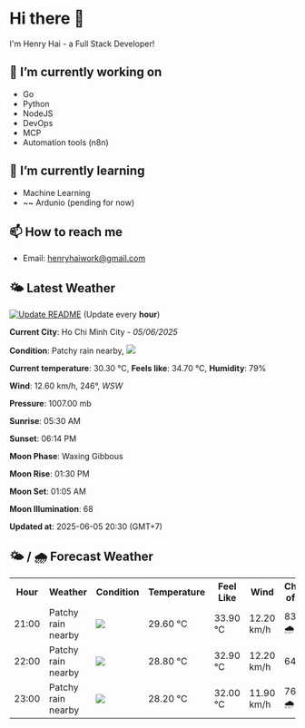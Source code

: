 # Hi there 👋

I'm Henry Hai - a Full Stack Developer!

## 🔭 I’m currently working on

- Go
- Python
- NodeJS
- DevOps
- MCP
- Automation tools (n8n)

## 🌱 I’m currently learning

- Machine Learning
- ~~ Ardunio (pending for now)

## 📫 How to reach me

- Email: <henryhaiwork@gmail.com>

## 🌤️ Latest Weather
[![Update README](https://github.com/henry0hai/henry0hai/actions/workflows/udpateReadme.yml/badge.svg)](https://github.com/henry0hai/henry0hai/actions/workflows/udpateReadme.yml)
(Update every **hour**)
<!-- CURRENT_WEATHER:START -->
**Current City**: Ho Chi Minh City - *05/06/2025*

**Condition**: Patchy rain nearby, <img src="https://cdn.weatherapi.com/weather/64x64/night/176.png"/>

**Current temperature**: 30.30 °C, **Feels like**: 34.70 °C, **Humidity**: 79%

**Wind**: 12.60 km/h, 246°, *WSW*

**Pressure**: 1007.00 mb

**Sunrise**: 05:30 AM

**Sunset**: 06:14 PM

**Moon Phase**: Waxing Gibbous

**Moon Rise**: 01:30 PM

**Moon Set**: 01:05 AM

**Moon Illumination**: 68

**Updated at**: 2025-06-05 20:30 (GMT+7)<!-- CURRENT_WEATHER:END -->

## 🌤️ / 🌧️ Forecast Weather
<!-- FORECAST_WEATHER:START -->
<table>
		<tr>
			<th>Hour</th>
			<th>Weather</th>
			<th>Condition</th>
			<th>Temperature</th>
			<th>Feel Like</th>
			<th>Wind</th>
			<th>Chance of Rain</th>
		</tr>
				<tr>
					<td>21:00</td>
					<td>Patchy rain nearby</td>
					<td><img src='https://cdn.weatherapi.com/weather/64x64/night/176.png'/></td>
					<td>29.60 °C</td>
					<td>33.90 °C</td>
					<td>12.20 km/h</td>
					<td>83 % 🌧️</td>
				</tr>
				<tr>
					<td>22:00</td>
					<td>Patchy rain nearby</td>
					<td><img src='https://cdn.weatherapi.com/weather/64x64/night/176.png'/></td>
					<td>28.80 °C</td>
					<td>32.90 °C</td>
					<td>12.20 km/h</td>
					<td>64 %</td>
				</tr>
				<tr>
					<td>23:00</td>
					<td>Patchy rain nearby</td>
					<td><img src='https://cdn.weatherapi.com/weather/64x64/night/176.png'/></td>
					<td>28.20 °C</td>
					<td>32.00 °C</td>
					<td>11.90 km/h</td>
					<td>76 % 🌧️</td>
				</tr>
</table>
<!-- FORECAST_WEATHER:END -->
